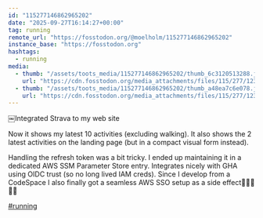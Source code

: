 ```yaml
---
id: "115277146862965202"
date: "2025-09-27T16:14:27+00:00"
tag: running
remote_url: "https://fosstodon.org/@moelholm/115277146862965202"
instance_base: "https://fosstodon.org"
hashtags:
  - running
media:
  - thumb: "/assets/toots_media/115277146862965202/thumb_6c3120513288.jpeg"
    url: "https://cdn.fosstodon.org/media_attachments/files/115/277/123/426/374/712/original/262b78123829d34c.jpeg"
  - thumb: "/assets/toots_media/115277146862965202/thumb_a48ea7c6e078.jpeg"
    url: "https://cdn.fosstodon.org/media_attachments/files/115/277/123/439/501/546/original/f7d4831b7fc50e82.jpeg"
---
```

￼Integrated Strava to my web site

Now it shows my latest 10 activities (excluding walking). It also shows the 2 latest activities on the landing page (but in a compact visual form instead). 

Handling the refresh token was a bit tricky. I ended up maintaining it in a dedicated AWS SSM Parameter Store entry. Integrates nicely with GHA using OIDC trust (so no long lived IAM creds). Since I develop from a CodeSpace I also finally got a seamless AWS SSO setup as a side effect👌🏻😎👏🏻

[#running](https://fosstodon.org/tags/running)
